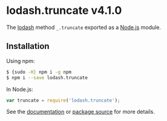 # lodash.truncate v4.1.0

The [lodash](https://lodash.com/) method `_.truncate` exported as a [Node.js](https://nodejs.org/) module.

## Installation

Using npm:
```bash
$ {sudo -H} npm i -g npm
$ npm i --save lodash.truncate
```

In Node.js:
```js
var truncate = require('lodash.truncate');
```

See the [documentation](https://lodash.com/docs#truncate) or [package source](https://github.com/lodash/lodash/blob/4.1.0-npm-packages/lodash.truncate) for more details.

